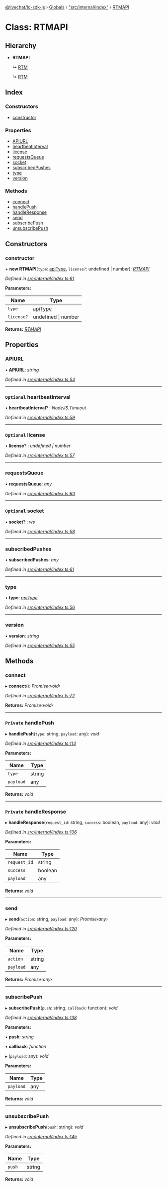 [@livechat/lc-sdk-js](../README.md) › [Globals](../globals.md) › ["src/internal/index"](../modules/_src_internal_index_.md) › [RTMAPI](_src_internal_index_.rtmapi.md)

# Class: RTMAPI

## Hierarchy

* **RTMAPI**

  ↳ [RTM](_src_agent_rtm_.rtm.md)

  ↳ [RTM](_src_customer_rtm_.rtm.md)

## Index

### Constructors

* [constructor](_src_internal_index_.rtmapi.md#constructor)

### Properties

* [APIURL](_src_internal_index_.rtmapi.md#apiurl)
* [heartbeatInterval](_src_internal_index_.rtmapi.md#optional-heartbeatinterval)
* [license](_src_internal_index_.rtmapi.md#optional-license)
* [requestsQueue](_src_internal_index_.rtmapi.md#requestsqueue)
* [socket](_src_internal_index_.rtmapi.md#optional-socket)
* [subscribedPushes](_src_internal_index_.rtmapi.md#subscribedpushes)
* [type](_src_internal_index_.rtmapi.md#type)
* [version](_src_internal_index_.rtmapi.md#version)

### Methods

* [connect](_src_internal_index_.rtmapi.md#connect)
* [handlePush](_src_internal_index_.rtmapi.md#private-handlepush)
* [handleResponse](_src_internal_index_.rtmapi.md#private-handleresponse)
* [send](_src_internal_index_.rtmapi.md#send)
* [subscribePush](_src_internal_index_.rtmapi.md#subscribepush)
* [unsubscribePush](_src_internal_index_.rtmapi.md#unsubscribepush)

## Constructors

###  constructor

\+ **new RTMAPI**(`type`: [apiType](../modules/_src_internal_index_.md#apitype), `license?`: undefined | number): *[RTMAPI](_src_internal_index_.rtmapi.md)*

*Defined in [src/internal/index.ts:61](https://github.com/livechat/lc-sdk-js/blob/21d7a55/src/internal/index.ts#L61)*

**Parameters:**

Name | Type |
------ | ------ |
`type` | [apiType](../modules/_src_internal_index_.md#apitype) |
`license?` | undefined &#124; number |

**Returns:** *[RTMAPI](_src_internal_index_.rtmapi.md)*

## Properties

###  APIURL

• **APIURL**: *string*

*Defined in [src/internal/index.ts:54](https://github.com/livechat/lc-sdk-js/blob/21d7a55/src/internal/index.ts#L54)*

___

### `Optional` heartbeatInterval

• **heartbeatInterval**? : *NodeJS.Timeout*

*Defined in [src/internal/index.ts:59](https://github.com/livechat/lc-sdk-js/blob/21d7a55/src/internal/index.ts#L59)*

___

### `Optional` license

• **license**? : *undefined | number*

*Defined in [src/internal/index.ts:57](https://github.com/livechat/lc-sdk-js/blob/21d7a55/src/internal/index.ts#L57)*

___

###  requestsQueue

• **requestsQueue**: *any*

*Defined in [src/internal/index.ts:60](https://github.com/livechat/lc-sdk-js/blob/21d7a55/src/internal/index.ts#L60)*

___

### `Optional` socket

• **socket**? : *ws*

*Defined in [src/internal/index.ts:58](https://github.com/livechat/lc-sdk-js/blob/21d7a55/src/internal/index.ts#L58)*

___

###  subscribedPushes

• **subscribedPushes**: *any*

*Defined in [src/internal/index.ts:61](https://github.com/livechat/lc-sdk-js/blob/21d7a55/src/internal/index.ts#L61)*

___

###  type

• **type**: *[apiType](../modules/_src_internal_index_.md#apitype)*

*Defined in [src/internal/index.ts:56](https://github.com/livechat/lc-sdk-js/blob/21d7a55/src/internal/index.ts#L56)*

___

###  version

• **version**: *string*

*Defined in [src/internal/index.ts:55](https://github.com/livechat/lc-sdk-js/blob/21d7a55/src/internal/index.ts#L55)*

## Methods

###  connect

▸ **connect**(): *Promise‹void›*

*Defined in [src/internal/index.ts:72](https://github.com/livechat/lc-sdk-js/blob/21d7a55/src/internal/index.ts#L72)*

**Returns:** *Promise‹void›*

___

### `Private` handlePush

▸ **handlePush**(`type`: string, `payload`: any): *void*

*Defined in [src/internal/index.ts:114](https://github.com/livechat/lc-sdk-js/blob/21d7a55/src/internal/index.ts#L114)*

**Parameters:**

Name | Type |
------ | ------ |
`type` | string |
`payload` | any |

**Returns:** *void*

___

### `Private` handleResponse

▸ **handleResponse**(`request_id`: string, `success`: boolean, `payload`: any): *void*

*Defined in [src/internal/index.ts:106](https://github.com/livechat/lc-sdk-js/blob/21d7a55/src/internal/index.ts#L106)*

**Parameters:**

Name | Type |
------ | ------ |
`request_id` | string |
`success` | boolean |
`payload` | any |

**Returns:** *void*

___

###  send

▸ **send**(`action`: string, `payload`: any): *Promise‹any›*

*Defined in [src/internal/index.ts:120](https://github.com/livechat/lc-sdk-js/blob/21d7a55/src/internal/index.ts#L120)*

**Parameters:**

Name | Type |
------ | ------ |
`action` | string |
`payload` | any |

**Returns:** *Promise‹any›*

___

###  subscribePush

▸ **subscribePush**(`push`: string, `callback`: function): *void*

*Defined in [src/internal/index.ts:138](https://github.com/livechat/lc-sdk-js/blob/21d7a55/src/internal/index.ts#L138)*

**Parameters:**

▪ **push**: *string*

▪ **callback**: *function*

▸ (`payload`: any): *void*

**Parameters:**

Name | Type |
------ | ------ |
`payload` | any |

**Returns:** *void*

___

###  unsubscribePush

▸ **unsubscribePush**(`push`: string): *void*

*Defined in [src/internal/index.ts:145](https://github.com/livechat/lc-sdk-js/blob/21d7a55/src/internal/index.ts#L145)*

**Parameters:**

Name | Type |
------ | ------ |
`push` | string |

**Returns:** *void*
